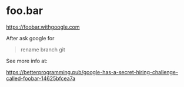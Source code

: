 # foo.bar
https://foobar.withgoogle.com

After ask google for
> rename branch git

See more info at:

https://betterprogramming.pub/google-has-a-secret-hiring-challenge-called-foobar-14625bfcea7a

